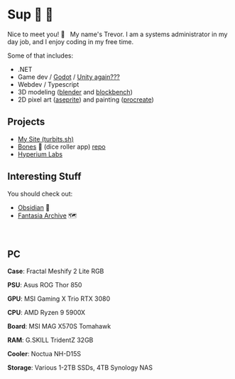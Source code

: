 # Sup 🤘 🦆 

Nice to meet you!&nbsp;👋 &nbsp; My name's Trevor. I am a systems administrator in my day job, and I enjoy coding in my free time.

Some of that includes:
- .NET
- Game dev / [Godot](https://godotengine.org/) / [Unity again???](https://unity.com/blog/unity-is-canceling-the-runtime-fee)
- Webdev / Typescript
- 3D modeling ([blender](https://www.blender.org/) and [blockbench](https://www.blockbench.net/))
- 2D pixel art ([aseprite](https://www.aseprite.org/)) and painting ([procreate](https://procreate.com/))


## Projects

- [My Site (turbits.sh)](https://turbits.sh)
- [Bones](https://bones.turbits.dev/) 🦴 (dice roller app) [repo](https://github.com/turbits/bones)
- [Hyperium Labs](https://hyperiumlabs.com/)

## Interesting Stuff

You should check out:

- [Obsidian](https://obsidian.md/) 📔
- [Fantasia Archive](https://fantasiaarchive.com/) 🗺️

<br/>

## PC

**Case**: Fractal Meshify 2 Lite RGB

**PSU**: Asus ROG Thor 850

**GPU**: MSI Gaming X Trio RTX 3080

**CPU**: AMD Ryzen 9 5900X

**Board**: MSI MAG X570S Tomahawk

**RAM**: G.SKILL TridentZ 32GB

**Cooler**: Noctua NH-D15S

**Storage**: Various 1-2TB SSDs, 4TB Synology NAS
